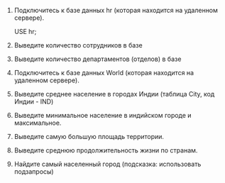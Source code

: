 1. Подключитесь к базе данных hr (которая находится на удаленном сервере). 

    USE hr;


2. Выведите количество сотрудников в базе


3. Выведите количество департаментов (отделов) в базе


4. Подключитесь к базе данных World (которая находится на удаленном сервере). 


5. Выведите среднее население в городах Индии (таблица City, код Индии - IND)


6. Выведите минимальное население в индийском городе и максимальное.


7. Выведите самую большую площадь территории. 


8. Выведите среднюю продолжительность жизни по странам. 


9. Найдите самый населенный город (подсказка: использовать подзапросы)